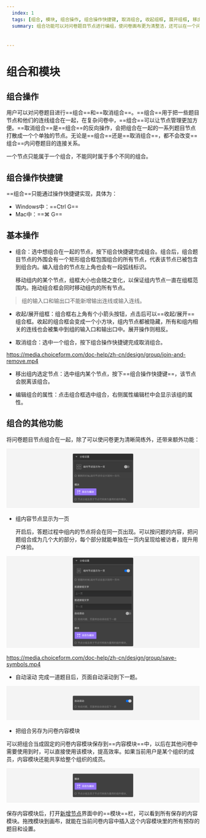```yaml
---
  index: 1
  tags: [组合, 模块, 组合操作, 组合操作快捷键, 取消组合, 收起组框, 展开组框, 移出组内节点, 编辑组合的属性, 组内容节点显示为一页, 自动滚动, 把组合另存为问卷内容模块, 高级功能]
  summary: 组合功能可以对问卷题目节点进行编组，使问卷画布更为清整洁，还可以在一个问卷页面里显示组合里的所有题目，提升问卷内容的连贯性。把组合保存为模块，以后直接使用模块就行了，不需要再重新创建了，太方便了。


---
```








# 组合和模块

## 组合操作

用户可以对问卷题目进行==组合==和==取消组合==。==组合==用于把一些题目节点和他们的连线组合在一起，在复杂问卷中，==组合==可以让节点管理更加方便。==取消组合==是==组合==的反向操作，会把组合在一起的一系列题目节点打散成一个个单独的节点。无论是==组合==还是==取消组合==，都不会改变==组合==内问卷题目的连接关系。

一个节点只能属于一个组合，不能同时属于多个不同的组合。

## 组合操作快捷键

==组合==只能通过操作快捷键实现，具体为：
+ Windows中：==Ctrl G==
+ Mac中：==⌘ G==

## 基本操作

+ 组合：选中想组合在一起的节点，按下组合快捷键完成组合。组合后，组合题目节点的外围会有一个矩形组合框包围组合的所有节点，代表该节点已被包含到组合内。编入组合的节点左上角也会有一段弧线标识。

  移动组内的某个节点，组框大小也会随之变化，以保证组内节点一直在组框范围内。拖动组合框会同时移动组内的所有节点。

> 组的输入口和输出口不能新增输出连线或输入连线。

+ 收起/展开组框：组合框右上角有个小箭头按钮，点击后可以==收起/展开==组合框。收起的组合框会变成一个小方块，组内节点都被隐藏，所有和组内相关的连线也会被集中到组的输入口和输出口中。展开操作则相反。

+ 取消组合：选中一个组合，按下组合操作快捷键完成取消组合。

https://media.choiceform.com/doc-help/zh-cn/design/group/join-and-remove.mp4

+ 移出组内选定节点：选中组内某个节点，按下==组合操作快捷键==，该节点会脱离该组合。

+ 编辑组合的属性：点击组合框选中组合，右侧属性编辑栏中会显示该组的属性。

## 组合的其他功能

将问卷题目节点组合在一起，除了可以使问卷更为清晰简练外，还带来额外功能：

<img src='../17advancedFunction/assets/02groupAndModule/normal.png'>

+ 组内容节点显示为一页

  开启后，答题过程中组内的节点将会在同一页出现。可以按问题的内容，把问题组合成为几个大的部分，每个部分就能单独在一页内呈现给被访者，提升用户体验。

<img src='../17advancedFunction/assets/02groupAndModule/page-block.png'>

https://media.choiceform.com/doc-help/zh-cn/design/group/save-symbols.mp4

+ 自动滚动
  完成一道题目后，页面自动滚动到下一题。

<img src='../17advancedFunction/assets/02groupAndModule/auto-scroll.png'>

+ 把组合另存为问卷内容模块

可以把组合当成固定的问卷内容模块保存到==内容模块==中，以后在其他问卷中需要使用到时，可以直接使用该模块，提高效率。如果当前用户是某个组织的成员，内容模块还能共享给整个组织的成员。

<img src='../17advancedFunction/assets/02groupAndModule/save-symbols.png'>

保存内容模块后，打开[新增节点](../04layoutOfEditor/03components/01nodeLiverary.md)界面中的==模块==栏，可以看到所有保存的内容模块。拖拽模块到画布，就能在当前问卷内容中插入这个内容模块里的所有预存的题目和设置。
